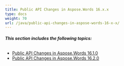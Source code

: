 ```yaml
---
title: Public API Changes in Aspose.Words 16.x.x
type: docs
weight: 70
url: /java/public-api-changes-in-aspose-words-16-x-x/
---
```


###### **This section includes the following topics:** 
- [Public API Changes in Aspose.Words 16.1.0](/words/java/public-api-changes-in-aspose-words-16-1-0/)
- [Public API Changes in Aspose.Words 16.2.0](/words/java/public-api-changes-in-aspose-words-16-2-0/)
